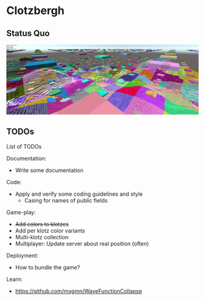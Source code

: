 # Clotzbergh

## Status Quo

![Screenshot of the game](doc/game-screen.png)

## TODOs

List of TODOs

Documentation:
- Write some documentation

Code:
- Apply and verify some coding guidelines and style
  - Casing for names of public fields

Game-play:
- ~~Add colors to klotzes~~
- Add per klotz color variants
- Multi-klotz collection
- Multiplayer: Update server about real position (often)

Deployment:
- How to bundle the game?

Learn:
- https://github.com/mxgmn/WaveFunctionCollapse
